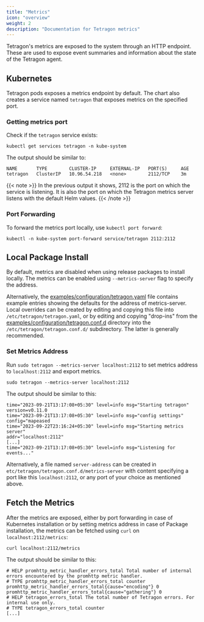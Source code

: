 ```yaml
---
title: "Metrics"
icon: "overview"
weight: 2
description: "Documentation for Tetragon metrics"
---
```


Tetragon's metrics are exposed to the system through an HTTP endpoint. These
are used to expose event summaries and information about the state of the
Tetragon agent.

## Kubernetes

Tetragon pods exposes a metrics endpoint by default. The chart also creates a
service named `tetragon` that exposes metrics on the specified port.

### Getting metrics port

Check if the `tetragon` service exists:

```shell-session
kubectl get services tetragon -n kube-system
```

The output should be similar to:
```
NAME       TYPE        CLUSTER-IP     EXTERNAL-IP   PORT(S)     AGE
tetragon   ClusterIP   10.96.54.218   <none>        2112/TCP    3m
```

{{< note >}}
In the previous output it shows, 2112 is the port on which the service is
listening. It is also the port on which the Tetragon metrics server listens
with the default Helm values.
{{< /note >}}

### Port Forwarding

To forward the metrics port locally, use `kubectl port forward`:

```shell-session
kubectl -n kube-system port-forward service/tetragon 2112:2112
```

## Local Package Install

By default, metrics are disabled when using release packages to install locally. The
metrics can be enabled using `--metrics-server` flag to specify the address.

Alternatively, the [examples/configuration/tetragon.yaml](https://github.com/cilium/tetragon/blob/main/examples/configuration/tetragon.yaml)
file contains example entries showing the defaults for the address of
metrics-server. Local overrides can be created by editing and copying this file
into `/etc/tetragon/tetragon.yaml`, or by editing and copying "drop-ins" from
the [examples/configuration/tetragon.conf.d](https://github.com/cilium/tetragon/tree/main/examples/configuration/tetragon.conf.d)
directory into the `/etc/tetragon/tetragon.conf.d/` subdirectory. The latter is
generally recommended.

### Set Metrics Address

Run `sudo tetragon --metrics-server localhost:2112` to set metrics address to `localhost:2112` and export metrics.

```shell-session
sudo tetragon --metrics-server localhost:2112
```

The output should be similar to this:

```
time="2023-09-21T13:17:08+05:30" level=info msg="Starting tetragon"
version=v0.11.0
time="2023-09-21T13:17:08+05:30" level=info msg="config settings"
config="mapeased
time="2023-09-22T23:16:24+05:30" level=info msg="Starting metrics server"
addr="localhost:2112"
[...]
time="2023-09-21T13:17:08+05:30" level=info msg="Listening for events..."
```

Alternatively, a file named `server-address` can be created in `etc/tetragon/tetragon.conf.d/metrics-server` with content specifying
a port like this `localhost:2112`, or any port of your choice as mentioned
above.

## Fetch the Metrics

After the metrics are exposed, either by port forwarding in case of
Kubernetes installation or by setting metrics address in case of Package
installation, the metrics can be fetched using
`curl` on `localhost:2112/metrics`:

```shell-session
curl localhost:2112/metrics
```

The output should be similar to this:
```
# HELP promhttp_metric_handler_errors_total Total number of internal errors encountered by the promhttp metric handler.
# TYPE promhttp_metric_handler_errors_total counter
promhttp_metric_handler_errors_total{cause="encoding"} 0
promhttp_metric_handler_errors_total{cause="gathering"} 0
# HELP tetragon_errors_total The total number of Tetragon errors. For internal use only.
# TYPE tetragon_errors_total counter
[...]
```
